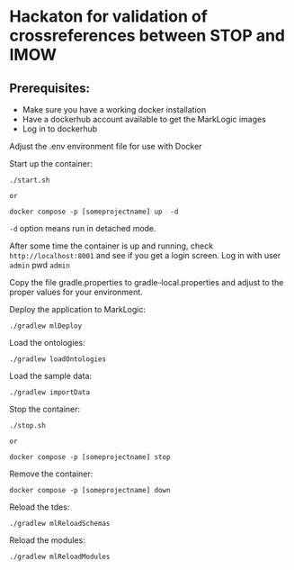 # Hackaton for validation of crossreferences between STOP and IMOW

## Prerequisites:
- Make sure you have a working docker installation
- Have a dockerhub account available to get the MarkLogic images
- Log in to dockerhub

Adjust the .env environment file for use with Docker

Start up the container:
```shell
./start.sh

or

docker compose -p [someprojectname] up  -d 
```

`-d` option means run in detached mode.

After some time the container is up and running, check `http://localhost:8001` and see if you get a login screen.
Log in with user `admin` pwd `admin`

Copy the file gradle.properties to gradle-local.properties and adjust to the proper values for your environment.

Deploy the application to MarkLogic:
```shell
./gradlew mlDeploy
```

Load the ontologies:
```shell
./gradlew loadOntologies
```
Load the sample data:
```shell
./gradlew importData
```

Stop the container:
```shell
./stop.sh

or

docker compose -p [someprojectname] stop 
```

Remove the container:
```shell
docker compose -p [someprojectname] down 
```

Reload the tdes:
```shell
./gradlew mlReloadSchemas
```

Reload the modules:
```shell
./gradlew mlReloadModules
```
